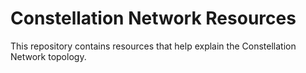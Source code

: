 # Constellation Network Resources

This repository contains resources that help explain the Constellation Network topology.